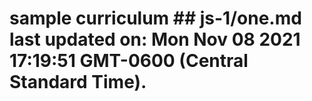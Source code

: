 # sample curriculum ## js-1/one.md last updated on: Mon Nov 08 2021 17:19:51 GMT-0600 (Central Standard Time).